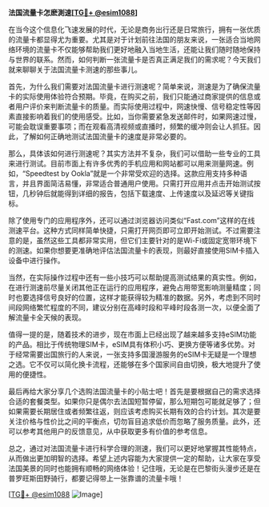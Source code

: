 **法国流量卡怎麽測速[[TG💪+ @esim1088](https://t.me/s/esim1088)]**

在当今这个信息化飞速发展的时代，无论是商务出行还是日常旅行，拥有一张优质的流量卡都显得尤为重要。尤其是对于计划前往法国的朋友来说，一张适合当地网络环境的流量卡不仅能够帮助我们更好地融入当地生活，还能让我们随时随地保持与世界的联系。然而，如何判断一张流量卡是否真正满足我们的需求呢？今天我们就来聊聊关于法国流量卡测速的那些事儿。

首先，为什么我们需要对法国流量卡进行测速呢？简单来说，测速是为了确保流量卡的实际使用体验符合预期。毕竟，在购买之前，我们只能通过商家提供的信息或者用户评价来判断流量卡的质量。而实际使用过程中，网速快慢、信号稳定性等因素直接影响着我们的使用感受。比如，当你需要紧急发送邮件时，如果网速过慢，可能会耽误重要事项；而在观看高清视频或直播时，频繁的缓冲则会让人抓狂。因此，了解如何正确地测试法国流量卡的速度是非常必要的。

那么，具体该如何进行测速呢？其实方法并不复杂，我们可以借助一些专业的工具来进行测试。目前市面上有许多优秀的手机应用和网站都可以用来测量网速。例如，“Speedtest by Ookla”就是一个非常受欢迎的选择。这款应用支持多种语言，并且界面简洁易懂，非常适合普通用户使用。只需打开应用并点击开始测试按钮，几秒钟后就能得到详细的报告，包括下载速度、上传速度以及延迟等关键指标。

除了使用专门的应用程序外，还可以通过浏览器访问类似“Fast.com”这样的在线测速平台。这种方式同样简单快捷，只需打开网页即可立即开始测试。不过需要注意的是，虽然这些工具都非常实用，但它们主要针对的是Wi-Fi或固定宽带环境下的测速。如果你想要更准确地评估法国流量卡的表现，则最好直接使用SIM卡插入设备中进行操作。

当然，在实际操作过程中还有一些小技巧可以帮助提高测试结果的真实性。例如，在进行测速前尽量关闭其他正在运行的应用程序，避免占用带宽影响测量精度；同时也要选择信号良好的位置，这样才能获得较为精准的数据。另外，考虑到不同时间段网络繁忙程度的不同，建议分别在高峰时段和平峰时段各测一次，以便全面了解流量卡全天候的表现。

值得一提的是，随着技术的进步，现在市面上已经出现了越来越多支持eSIM功能的产品。相比于传统物理SIM卡，eSIM具有体积小巧、更换方便等诸多优势。对于经常需要出国旅行的人来说，一张支持多国漫游服务的eSIM卡无疑是一个理想之选。它不仅可以简化换卡流程，还能够在多个国家间自由切换，极大地提升了使用的便捷性。

最后再给大家分享几个选购法国流量卡的小贴士吧！首先是要根据自己的需求选择合适的套餐类型。如果你只是偶尔去法国短暂停留，那么短期包可能就足够了；但如果需要长期居住或者频繁往返，则应该考虑购买长期有效的合约计划。其次是要关注价格与性价比之间的平衡点，切勿盲目追求低价而忽略了服务质量。此外，还可以参考其他用户的反馈意见，从中获取更多有价值的参考信息。

总之，通过对法国流量卡进行科学合理的测速，我们可以更好地掌握其性能特点，从而做出更加明智的选择。希望上述内容能为大家提供一定的帮助，让大家在享受法国美景的同时也能拥有顺畅的网络体验！记住哦，无论是在巴黎街头漫步还是在普罗旺斯田野骑行，都要记得带上一张靠谱的流量卡哦！

[[TG💪+ @esim1088](https://t.me/s/esim1088) ![Image](https://i.postimg.cc/4NQfJmqS/Snipaste-2025-05-13-00-14-12.png)]